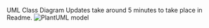 UML Class Diagram
Updates take around 5 minutes to take place in Readme.
![PlantUML model](https://www.planttext.com/api/plantuml/png/UhzxlqDnIM9HIMbk3XUNOcPUSavfIcffKOv2Hab9GR6LldvHOhbUUcP9HcbIQN5gKN9-NabgNebUSdwklbTYTccIKsbHSbLbjdvOa5D-YNvkOcQUVgYlJtnAPc9wKM8k5vT3QbuAq6m00000__y30000)

